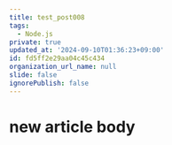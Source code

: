 ```yaml
---
title: test_post008
tags:
  - Node.js
private: true
updated_at: '2024-09-10T01:36:23+09:00'
id: fd5ff2e29aa04c45c434
organization_url_name: null
slide: false
ignorePublish: false
---
```

# new article body
